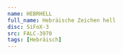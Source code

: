```yaml
---
name: HEBRHELL
full_name: Hebräische Zeichen hell
disc: SiFoX-3
src: FALC-3970
tags: [Hebräisch]
---
```


